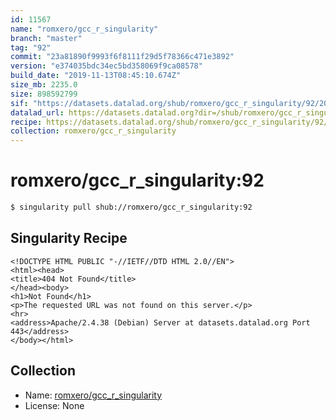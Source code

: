 ```yaml
---
id: 11567
name: "romxero/gcc_r_singularity"
branch: "master"
tag: "92"
commit: "23a81890f9993f6f8111f29d5f78366c471e3892"
version: "e374035bdc34ec5bd358069f9ca08578"
build_date: "2019-11-13T08:45:10.674Z"
size_mb: 2235.0
size: 898592799
sif: "https://datasets.datalad.org/shub/romxero/gcc_r_singularity/92/2019-11-13-23a81890-e374035b/e374035bdc34ec5bd358069f9ca08578.sif"
datalad_url: https://datasets.datalad.org?dir=/shub/romxero/gcc_r_singularity/92/2019-11-13-23a81890-e374035b/
recipe: https://datasets.datalad.org/shub/romxero/gcc_r_singularity/92/2019-11-13-23a81890-e374035b/Singularity
collection: romxero/gcc_r_singularity
---
```


# romxero/gcc_r_singularity:92

```bash
$ singularity pull shub://romxero/gcc_r_singularity:92
```

## Singularity Recipe

```singularity
<!DOCTYPE HTML PUBLIC "-//IETF//DTD HTML 2.0//EN">
<html><head>
<title>404 Not Found</title>
</head><body>
<h1>Not Found</h1>
<p>The requested URL was not found on this server.</p>
<hr>
<address>Apache/2.4.38 (Debian) Server at datasets.datalad.org Port 443</address>
</body></html>
```

## Collection

 - Name: [romxero/gcc_r_singularity](https://github.com/romxero/gcc_r_singularity)
 - License: None

